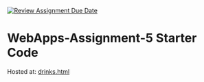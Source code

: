 [![Review Assignment Due Date](https://classroom.github.com/assets/deadline-readme-button-24ddc0f5d75046c5622901739e7c5dd533143b0c8e959d652212380cedb1ea36.svg)](https://classroom.github.com/a/5u0mb8O1)
# WebApps-Assignment-5 Starter Code

Hosted at: [drinks.html](https://44-563-web-apps-s24.github.io/44563-webapps-s24-assignment5-lukevaughn20/drinks.html)
